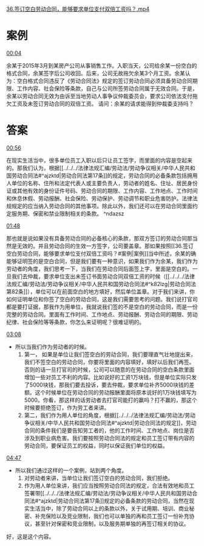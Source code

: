 [36.签订空白劳动合同，能够要求单位支付双倍工资吗？.mp4](file:///E:%5C法律实务%5CA314【游本春】【20小时200讲】劳动纠纷维权指南及企业风控管控宝典（200讲劳动合同签订法律风险防范与合规管理）%5C36.签订空白劳动合同，能够要求单位支付双倍工资吗？.mp4)
# 案例
[00:04](file:///E:%5C法律实务%5CA314【游本春】【20小时200讲】劳动纠纷维权指南及企业风控管控宝典（200讲劳动合同签订法律风险防范与合规管理）%5C36.签订空白劳动合同，能够要求单位支付双倍工资吗？.mp4#t=00:04)

余某于2015年3月到某房产公司从事销售工作。入职当天，公司给余某一份空白的格式合同，余某签字后公司收回。后来，公司无故拖欠余某3个月工资。余某认为：空白格式合同违反了《劳动合同法》规定的签订劳动合同必须具备劳动合同期限、工作内容、社会保险等条款，自己与公司所签劳动合同属于无效合同。于是，余某以劳动合同无效为由诉至当地劳动人事争议仲裁委员会，要求公司依法支付拖欠工资及未签订劳动合同的双倍工资。
请问：余某的请求能得到仲裁委支持吗？
# 答案
[00:56](file:///E:%5C法律实务%5CA314【游本春】【20小时200讲】劳动纠纷维权指南及企业风控管控宝典（200讲劳动合同签订法律风险防范与合规管理）%5C36.签订空白劳动合同，能够要求单位支付双倍工资吗？.mp4#t=00:56)

在现实生活当中，很多单位员工入职以后只让员工签字，而里面的内容是空起来的。那我们认为，根据[[../../../法律法规汇编/劳动法/劳动争议相关/中华人民共和国劳动合同法#^ajzktd|劳动合同法第17条]]的规定，劳动合同的必备条款包括拥用人单位的名称、住所和法定代表人或主要负责人，劳动者的姓名、住址、居民身份证或其他有效的身份证件号码、劳动合同的期限、工作内容、工作地点、工作时间和休息休假、劳动报酬、社会保险、劳动保护、劳动调节和职业危害防护。法律法规规定的应当纳入劳动合同的其他事项。除此以外，我们还可以在劳动合同里面约定服务期、保密和禁业限制相关的条款。 ^ndazsz

[01:48](file:///E:/%5C%E6%B3%95%E5%BE%8B%E5%AE%9E%E5%8A%A1%5CA314%E3%80%90%E6%B8%B8%E6%9C%AC%E6%98%A5%E3%80%91%E3%80%9020%E5%B0%8F%E6%97%B6200%E8%AE%B2%E3%80%91%E5%8A%B3%E5%8A%A8%E7%BA%A0%E7%BA%B7%E7%BB%B4%E6%9D%83%E6%8C%87%E5%8D%97%E5%8F%8A%E4%BC%81%E4%B8%9A%E9%A3%8E%E6%8E%A7%E7%AE%A1%E6%8E%A7%E5%AE%9D%E5%85%B8%EF%BC%88200%E8%AE%B2%E5%8A%B3%E5%8A%A8%E5%90%88%E5%90%8C%E7%AD%BE%E8%AE%A2%E6%B3%95%E5%BE%8B%E9%A3%8E%E9%99%A9%E9%98%B2%E8%8C%83%E4%B8%8E%E5%90%88%E8%A7%84%E7%AE%A1%E7%90%86%EF%BC%89%5C36.%E7%AD%BE%E8%AE%A2%E7%A9%BA%E7%99%BD%E5%8A%B3%E5%8A%A8%E5%90%88%E5%90%8C%EF%BC%8C%E8%83%BD%E5%A4%9F%E8%A6%81%E6%B1%82%E5%8D%95%E4%BD%8D%E6%94%AF%E4%BB%98%E5%8F%8C%E5%80%8D%E5%B7%A5%E8%B5%84%E5%90%97%EF%BC%9F.mp4#t=108.27279)

那也就是说如果没有具备劳动合同的必备核心的条款，那双方签订的劳动合同那当然是无效的。并且劳动合同的生效一方签字，公司要盖章。那如果按照[[36.签订空白劳动合同，能够要求单位支付双倍工资吗？#案例|案例]]当中所述，余某的确能够证明签的是空白合同，但是我们要有一种意识，如果我们作为余某，我们作为劳动者的角度，我们思考一下，当我们在劳动合同后面签上字，里面是空白的。一旦我们去仲裁，要求单位支出未签订书面劳动合同双倍工资的时候（[[../../../法律法规汇编/劳动法/劳动争议相关/中华人民共和国劳动合同法#^k82lzg|劳动合同法第82条]]），单位可以在前面空白的地方填好，然后单位盖章。对于我们来讲，你如何证明单位和你签了空白的劳动合同，这是我们需要思考的问题。我们说打官司都是要打证据，那我作为用单位，我就说我们签的不是空白的劳动合同，而是一份完整的劳动合同。里面有工作时间、工作地点、劳动报酬、劳动合同的期限、劳动纪律、社会保险等等条款，你怎么来证明呢？很难证明的。

[03:08](file:///E:%5C法律实务%5CA314【游本春】【20小时200讲】劳动纠纷维权指南及企业风控管控宝典（200讲劳动合同签订法律风险防范与合规管理）%5C36.签订空白劳动合同，能够要求单位支付双倍工资吗？.mp4#t=03:08)

- 所以当我们作为劳动者的时候。
	1. 第一， 如果是单位让我们签空白的劳动合同，我们要理直气壮地提出来，我们不签空白的劳动合同，你要将里面的内容填好，填好以后我们再签。否则的话一旦打官司的时候，公司可以随意的在劳动合同的空白条款里面增加一些对员工不利的内容。比如说好的工资1万块钱，但是单位实际只发了5000块钱，那我们要去投诉，要去仲裁，要求单位补齐5000块钱的差额。这个时候单位在劳动合同的劳动报酬里面将原本说好的1万块钱填写为5000。你看，那这样的话劳动者去打官司能打的赢吗？打不赢的，那这个时候要拒绝签订，作为劳工者来讲。
	2. 第二，我们作为用人单位的角度，根据[[../../../法律法规汇编/劳动法/劳动争议相关/中华人民共和国劳动合同法#^ajzktd|劳动合同法的规定]]，劳动合同的条件我们是要告知劳工者的，他的工作时间、工作地点、岗位是否涉及到职业病危害。我们要按照劳动合同法的规定和员工签订带有内容的劳动合同，要保证员工的权益，同时以保证我们单位的权益。

[04:47](file:///E:/%5C%E6%B3%95%E5%BE%8B%E5%AE%9E%E5%8A%A1%5CA314%E3%80%90%E6%B8%B8%E6%9C%AC%E6%98%A5%E3%80%91%E3%80%9020%E5%B0%8F%E6%97%B6200%E8%AE%B2%E3%80%91%E5%8A%B3%E5%8A%A8%E7%BA%A0%E7%BA%B7%E7%BB%B4%E6%9D%83%E6%8C%87%E5%8D%97%E5%8F%8A%E4%BC%81%E4%B8%9A%E9%A3%8E%E6%8E%A7%E7%AE%A1%E6%8E%A7%E5%AE%9D%E5%85%B8%EF%BC%88200%E8%AE%B2%E5%8A%B3%E5%8A%A8%E5%90%88%E5%90%8C%E7%AD%BE%E8%AE%A2%E6%B3%95%E5%BE%8B%E9%A3%8E%E9%99%A9%E9%98%B2%E8%8C%83%E4%B8%8E%E5%90%88%E8%A7%84%E7%AE%A1%E7%90%86%EF%BC%89%5C36.%E7%AD%BE%E8%AE%A2%E7%A9%BA%E7%99%BD%E5%8A%B3%E5%8A%A8%E5%90%88%E5%90%8C%EF%BC%8C%E8%83%BD%E5%A4%9F%E8%A6%81%E6%B1%82%E5%8D%95%E4%BD%8D%E6%94%AF%E4%BB%98%E5%8F%8C%E5%80%8D%E5%B7%A5%E8%B5%84%E5%90%97%EF%BC%9F.mp4#t=287.665365)

- 所以我们通过这样的一个案例，站到两个角度。
	1. 对劳动者来讲，当单位让我们签订空白的劳动合同，我们拒绝。
	2. 作为用人单位来讲，我们应当按照劳动合同法的规定，合法有效地和员工签署带[[../../../法律法规汇编/劳动法/劳动争议相关/中华人民共和国劳动合同法#^ajzktd|劳动合同法第17条]]规定的必备条款的劳动合同，当然在现实生活当中，除了劳动合同以上的条款以外，关于试用期、培训、商业秘密、补充保险以及竞业限制，我们也可以单独的再和员工签订一份补充协议，甚至针对保密和竞业限制，以及服务期单独的再签订相关的协议。

好，这是这个内容。